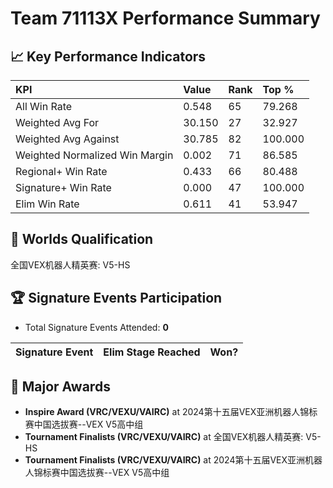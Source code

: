 # Team 71113X Performance Summary

## 📈 Key Performance Indicators
| KPI | Value | Rank | Top % |
|:---|:-----|:----|:-----|
| All Win Rate | 0.548 | 65 | 79.268 |
| Weighted Avg For | 30.150 | 27 | 32.927 |
| Weighted Avg Against | 30.785 | 82 | 100.000 |
| Weighted Normalized Win Margin | 0.002 | 71 | 86.585 |
| Regional+ Win Rate | 0.433 | 66 | 80.488 |
| Signature+ Win Rate | 0.000 | 47 | 100.000 |
| Elim Win Rate | 0.611 | 41 | 53.947 |


## 🎯 Worlds Qualification
全国VEX机器人精英赛: V5-HS

## 🏆 Signature Events Participation
- Total Signature Events Attended: **0**

| Signature Event | Elim Stage Reached | Won? |
|:----------------|:-------------------|:----|


## 🥇 Major Awards
- **Inspire Award (VRC/VEXU/VAIRC)** at 2024第十五届VEX亚洲机器人锦标赛中国选拔赛--VEX V5高中组
- **Tournament Finalists (VRC/VEXU/VAIRC)** at 全国VEX机器人精英赛: V5-HS
- **Tournament Finalists (VRC/VEXU/VAIRC)** at 2024第十五届VEX亚洲机器人锦标赛中国选拔赛--VEX V5高中组

